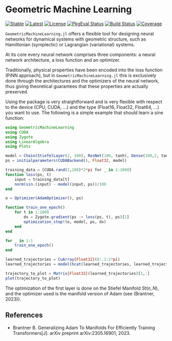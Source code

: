 # Geometric Machine Learning

[![Stable](https://img.shields.io/badge/docs-stable-blue.svg)](https://juliagni.github.io/GeometricMachineLearning.jl/stable)
[![Latest](https://img.shields.io/badge/docs-latest-blue.svg)](https://juliagni.github.io/GeometricMachineLearning.jl/latest)
[![License](https://img.shields.io/badge/license-MIT-blue.svg)](LICENSE.md)
[![PkgEval Status](https://juliaci.github.io/NanosoldierReports/pkgeval_badges/G/GeometricMachineLearning.svg)](https://juliaci.github.io/NanosoldierReports/pkgeval_badges/G/GeometricMachineLearning.html)
[![Build Status](https://github.com/JuliaGNI/GeometricMachineLearning.jl/actions/workflows/CI.yml/badge.svg?branch=main)](https://github.com/JuliaGNI/GeometricMachineLearning.jl/actions/workflows/CI.yml?query=branch%3Amain)
[![Coverage](https://codecov.io/gh/JuliaGNI/GeometricMachineLearning.jl/branch/main/graph/badge.svg?token=CFT76RROW2)](https://codecov.io/gh/JuliaGNI/GeometricMachineLearning.jl)

`GeometricMachineLearning.jl` offers a flexible tool for designing neural networks for dynamical systems with geometric structure, such as Hamiltonian (symplectic) or Lagrangian (variational) systems.

At its core every neural network comprises three components: a neural network architecture, a loss function and an optimizer. 

Traditionally, physical properties have been encoded into the loss function (PiNN approach), but in `GeometricMachineLearning.jl` this is exclusively done through the architectures and the optimizers of the neural network, thus giving theoretical guarantees that these properties are actually preserved.

Using the package is very straightforward and is very flexible with respect to the device (CPU, CUDA, ...) and the type (Float16, Float32, Float64, ...) you want to use. The following is a simple example that should learn a sine function:
```julia
using GeometricMachineLearning
using CUDA
using Zygote
using LinearAlgebra
using Plots

model = Chain(StiefelLayer(2, 100), ResNet(100, tanh), Dense(100,2, tanh))
ps = initialparameters(CUDABackend(), Float32, model)

training_data = [CUDA.rand(2,100)*2*pi for _ in 1:1000]
function loss(ps, t)
    input = training_data[t]
    norm(sin.(input) - model(input, ps))/100
end

o = Optimizer(AdamOptimizer(), ps)

function train_one_epoch()
    for t in 1:1000
        dx = Zygote.gradient(ps -> loss(ps, t), ps)[1]
        optimization_step!(o, model, ps, dx)
    end
end

for _ in 1:1
    train_one_epoch()
end

learned_trajectories = CuArray{Float32}(0:.1:2*pi)
learned_trajectories = model(hcat(learned_trajectories, learned_trajectories)', ps)

trajectory_to_plot = Matrix{Float32}(learned_trajectories)[1,:]
plot(trajectory_to_plot)
```
The optimization of the first layer is done on the Stiefel Manifold $St(n, N)$, and the optimizer used is the manifold version of Adam (see (Brantner, 2023)).

## References
- Brantner B. Generalizing Adam To Manifolds For Efficiently Training Transformers[J]. arXiv preprint arXiv:2305.16901, 2023.